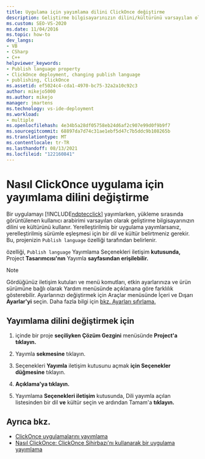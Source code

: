 ```yaml
---
title: Uygulama için yayımlama dilini ClickOnce değiştirme
description: Geliştirme bilgisayarınızın dilini/kültürünü varsayılan olarak belirlemek ClickOnce yerelleştirme uygulaması için dil/kültür belirtmeyi öğrenin.
ms.custom: SEO-VS-2020
ms.date: 11/04/2016
ms.topic: how-to
dev_langs:
- VB
- CSharp
- C++
helpviewer_keywords:
- Publish language property
- ClickOnce deployment, changing publish language
- publishing, ClickOnce
ms.assetid: ef5024c4-cda1-4970-bc75-32a2a10c92c3
author: mikejo5000
ms.author: mikejo
manager: jmartens
ms.technology: vs-ide-deployment
ms.workload:
- multiple
ms.openlocfilehash: 4e34b5a28df05758eb24d6af2c907e99d0f9b9f7
ms.sourcegitcommit: 68897da7d74c31ae1ebf5d47c7b5ddc9b108265b
ms.translationtype: MT
ms.contentlocale: tr-TR
ms.lasthandoff: 08/13/2021
ms.locfileid: "122160841"
---
```

# <a name="how-to-change-the-publish-language-for-a-clickonce-application"></a>Nasıl ClickOnce uygulama için yayımlama dilini değiştirme

Bir uygulamayı [!INCLUDE[ndptecclick](../deployment/includes/ndptecclick_md.md)] yayımlarken, yükleme sırasında görüntülenen kullanıcı arabirimi varsayılan olarak geliştirme bilgisayarınızın dilini ve kültürünü kullanır. Yerelleştirilmiş bir uygulama yayımlarsanız, yerelleştirilmiş sürümle eşleşmesi için bir dil ve kültür belirtmeniz gerekir. Bu, projenizin `Publish language` özelliği tarafından belirlenir.

özelliği, `Publish language` Yayımlama Seçenekleri iletişim **kutusunda,** Project **Tasarımcısı'nın** Yayımla **sayfasından erişilebilir.**

> [!NOTE]
> Gördüğünüz iletişim kutuları ve menü komutları, etkin ayarlarınıza ve ürün sürümüne bağlı olarak Yardım menüsünde açıklanana göre farklılık gösterebilir. Ayarlarınızı değiştirmek için Araçlar menüsünde İçeri ve Dışarı  **Ayarlar'yi** seçin. Daha fazla bilgi için [bkz. Ayarları sıfırlama.](../ide/environment-settings.md#reset-settings)

## <a name="to-change-the-publish-language"></a>Yayımlama dilini değiştirmek için

1. içinde bir proje **seçiliyken Çözüm Gezgini** menüsünde **Project'a** **tıklayın.**

2. Yayımla **sekmesine** tıklayın.

3. Seçenekleri **Yayımla** iletişim kutusunu açmak **için Seçenekler düğmesine** tıklayın.

4. **Açıklama'ya tıklayın.**

5. Yayımlama **Seçenekleri iletişim** kutusunda, Dili yayımla açılan listesinden bir dil **ve** kültür seçin ve ardından Tamam'a **tıklayın.**

## <a name="see-also"></a>Ayrıca bkz.

- [ClickOnce uygulamalarını yayımlama](../deployment/publishing-clickonce-applications.md)
- [Nasıl ClickOnce: ClickOnce Sihirbazı'nı kullanarak bir uygulama yayımlama](../deployment/how-to-publish-a-clickonce-application-using-the-publish-wizard.md)